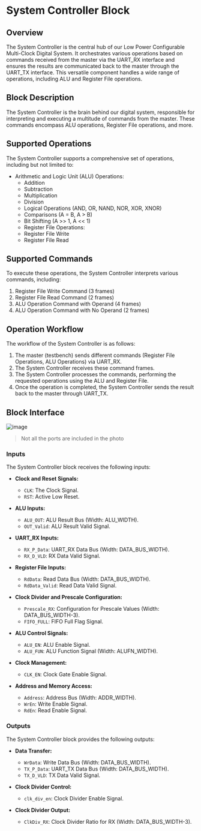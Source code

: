 # System Controller Block

## Overview
The System Controller is the central hub of our Low Power Configurable Multi-Clock Digital System. It orchestrates various operations based on commands received from the master via the UART_RX interface and ensures the results are communicated back to the master through the UART_TX interface. This versatile component handles a wide range of operations, including ALU and Register File operations.

## Block Description
The System Controller is the brain behind our digital system, responsible for interpreting and executing a multitude of commands from the master. These commands encompass ALU operations, Register File operations, and more.

## Supported Operations
The System Controller supports a comprehensive set of operations, including but not limited to:
- Arithmetic and Logic Unit (ALU) Operations:
  - Addition
  - Subtraction
  - Multiplication
  - Division
  - Logical Operations (AND, OR, NAND, NOR, XOR, XNOR)
  - Comparisons (A = B, A > B)
  - Bit Shifting (A >> 1, A << 1)
  - Register File Operations:
  - Register File Write
  - Register File Read

## Supported Commands
To execute these operations, the System Controller interprets various commands, including:
1. Register File Write Command (3 frames)
2. Register File Read Command (2 frames)
3. ALU Operation Command with Operand (4 frames)
4. ALU Operation Command with No Operand (2 frames)

## Operation Workflow
The workflow of the System Controller is as follows:
1. The master (testbench) sends different commands (Register File Operations, ALU Operations) via UART_RX.
2. The System Controller receives these command frames.
3. The System Controller processes the commands, performing the requested operations using the ALU and Register File.
4. Once the operation is completed, the System Controller sends the result back to the master through UART_TX.

## Block Interface

![image](https://github.com/AhmedAmrAbdellatif1/Multi-Clock-Domain-System/assets/140100601/52fd0d94-32a6-4a23-ad48-1a7345c30097)
> Not all the ports are included in the photo

### Inputs

The System Controller block receives the following inputs:

- **Clock and Reset Signals:**
  - `CLK`: The Clock Signal.
  - `RST`: Active Low Reset.

- **ALU Inputs:**
  - `ALU_OUT`: ALU Result Bus (Width: ALU_WIDTH).
  - `OUT_Valid`: ALU Result Valid Signal.

- **UART_RX Inputs:**
  - `RX_P_Data`: UART_RX Data Bus (Width: DATA_BUS_WIDTH).
  - `RX_D_VLD`: RX Data Valid Signal.

- **Register File Inputs:**
  - `RdData`: Read Data Bus (Width: DATA_BUS_WIDTH).
  - `RdData_Valid`: Read Data Valid Signal.

- **Clock Divider and Prescale Configuration:**
  - `Prescale_RX`: Configuration for Prescale Values (Width: DATA_BUS_WIDTH-3).
  - `FIFO_FULL`: FIFO Full Flag Signal.

- **ALU Control Signals:**
  - `ALU_EN`: ALU Enable Signal.
  - `ALU_FUN`: ALU Function Signal (Width: ALUFN_WIDTH).

- **Clock Management:**
  - `CLK_EN`: Clock Gate Enable Signal.

- **Address and Memory Access:**
  - `Address`: Address Bus (Width: ADDR_WIDTH).
  - `WrEn`: Write Enable Signal.
  - `RdEn`: Read Enable Signal.

### Outputs

The System Controller block provides the following outputs:

- **Data Transfer:**
  - `WrData`: Write Data Bus (Width: DATA_BUS_WIDTH).
  - `TX_P_Data`: UART_TX Data Bus (Width: DATA_BUS_WIDTH).
  - `TX_D_VLD`: TX Data Valid Signal.

- **Clock Divider Control:**
  - `clk_div_en`: Clock Divider Enable Signal.

- **Clock Divider Output:**
  - `ClkDiv_RX`: Clock Divider Ratio for RX (Width: DATA_BUS_WIDTH-3).
